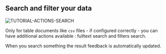 ## Search and filter your data

<div>
  <img
    alt="TUTORIAL-ACTIONS-SEARCH"
    src="https://raw.githubusercontent.com/multi-coop/vizboard-website-content/main/images/tutorial/commented/tutorial-search.png"
    />
</div>

Only for table documents like `csv` files - if configured correctly - you can have additional actions available : fulltext search and filters search.

When you search something the result feedback is automatically updated.
